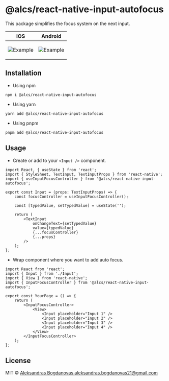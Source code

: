 # @alcs/react-native-input-autofocus

This package simplifies the focus system on the next input.

<table>
<thead>
<tr>
<th>
iOS
</th>
<th>
Android
</th>
</tr>
</thead>
<tbody>
<tr>
<td>

![Example](https://raw.githubusercontent.com/fracht/react-native-input-autofocus/75d9ef95574f1a1b59c3d40fc7845c9a29de6b7d/docs/assets/iosExample.gif)
</td>
<td>

![Example](https://raw.githubusercontent.com/fracht/react-native-input-autofocus/75d9ef95574f1a1b59c3d40fc7845c9a29de6b7d/docs/assets/androidExample.gif)

</td>
</tr>
</tbody>

</table>

## Installation

-   Using npm

```
npm i @alcs/react-native-input-autofocus
```

-   Using yarn

```
yarn add @alcs/react-native-input-autofocus
```

-   Using pnpm

```
pnpm add @alcs/react-native-input-autofocus
```

## Usage

-   Create or add to your `<Input />` component.

```tsx
import React, { useState } from 'react';
import { StyleSheet, TextInput, TextInputProps } from 'react-native';
import { useInputFocusController } from '@alcs/react-native-input-autofocus';

export const Input = (props: TextInputProps) => {
    const focusController = useInputFocusController();

    const [typedValue, setTypedValue] = useState('');

    return (
        <TextInput
            onChangeText={setTypedValue}
            value={typedValue}
            {...focusController}
            {...props}
        />
    );
};
```

-   Wrap component where you want to add auto focus.

```tsx
import React from 'react';
import { Input } from './Input';
import { View } from 'react-native';
import { InputFocusController } from '@alcs/react-native-input-autofocus';

export const YourPage = () => {
    return (
        <InputFocusController>
            <View>
                <Input placeholder="Input 1" />
                <Input placeholder="Input 2" />
                <Input placeholder="Input 3" />
                <Input placeholder="Input 4" />
            </View>
        </InputFocusController>
    );
};
```

## License

MIT © [Aleksandras Bogdanovas <aleksandras.bogdanovas21@gmail.com>](https://github.com/Aleksandriukas)
